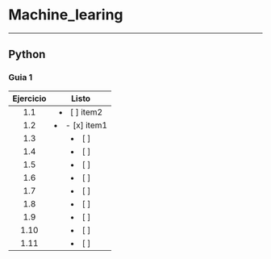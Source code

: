 # Machine_learing

***

## Python
### Guia 1
| Ejercicio | Listo |
| :-: | :-: |
| 1.1 | <li>[ ] item2</li>|
| 1.2 | <li>- [x] item1</li> | 
| 1.3 | <li>[ ]</li> | 
| 1.4 | <li>[ ]</li> |
| 1.5 | <li>[ ]</li> |
| 1.6 | <li>[ ]</li> |
| 1.7 | <li>[ ]</li> |
| 1.8 | <li>[ ]</li> |
| 1.9 | <li>[ ]</li> |
| 1.10 | <li>[ ]</li> |
| 1.11 | <li>[ ]</li> |
